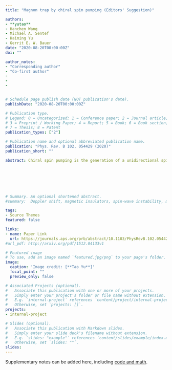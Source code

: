 ```yaml
---
title: "Magnon trap by chiral spin pumping (Editors' Suggestion)"

authors:
- **yutao**
- Hanchen Wang
- Michael A. Sentef
- Haiming Yu
- Gerrit E. W. Bauer
date: "2020-08-20T00:00:00Z"
doi: ""

author_notes:
- "Corresponding author"
- "Co-first author"
-
-
-


# Schedule page publish date (NOT publication's date).
publishDate: "2020-08-20T00:00:00Z"

# Publication type.
# Legend: 0 = Uncategorized; 1 = Conference paper; 2 = Journal article;
# 3 = Preprint / Working Paper; 4 = Report; 5 = Book; 6 = Book section;
# 7 = Thesis; 8 = Patent
publication_types: ["2"]

# Publication name and optional abbreviated publication name.
publication: "Phys. Rev. B 102, 054429 (2020)"
publication_short: ""

abstract: Chiral spin pumping is the generation of a unidirectional spin current in half of ferromagnetic films or conductors by dynamic dipolar stray fields from close-by nanomagnets. We formulate a general theory of long-range chiral interactions between magnets mediated by unidirectional traveling waves, e.g., spin waves in a magnetic film or microwaves in a waveguide. The traveling waves emitted by an excited magnet can be perfectly trapped by a second, initially passive magnet by a dynamical interference effect. When both magnets are excited by a uniform microwave, the chiral interaction between them creates a large imbalance in their magnon numbers.







# Summary. An optional shortened abstract.
#summary:  Doppler shift, magnetic insulators, spin-wave instability, magnon-magnon interactions.

tags:
- Source Themes
featured: false

links:
- name: Paper Link
  url: https://journals.aps.org/prb/abstract/10.1103/PhysRevB.102.054429
#url_pdf: http://arxiv.org/pdf/1512.04133v1

# Featured image
# To use, add an image named `featured.jpg/png` to your page's folder. 
image:
  caption: 'Image credit: [**Tao Yu**]'
  focal_point: ""
  preview_only: false

# Associated Projects (optional).
#   Associate this publication with one or more of your projects.
#   Simply enter your project's folder or file name without extension.
#   E.g. `internal-project` references `content/project/internal-project/index.md`.
#   Otherwise, set `projects: []`.
projects:
- internal-project

# Slides (optional).
#   Associate this publication with Markdown slides.
#   Simply enter your slide deck's filename without extension.
#   E.g. `slides: "example"` references `content/slides/example/index.md`.
#   Otherwise, set `slides: ""`.
slides:
---
```


Supplementary notes can be added here, including [code and math](https://sourcethemes.com/academic/docs/writing-markdown-latex/).
